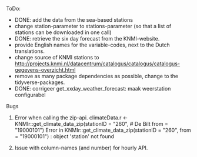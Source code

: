 ToDo:

  - DONE: add the data from the sea-based stations
  - change station-parameter to stations-parameter (so that a list of stations can be downloaded in one call)
  - DONE: retrieve the six day forecast from the KNMI-website.
  - provide English names for the variable-codes, next to the Dutch translations.
  - change source of KNMI stations to http://projects.knmi.nl/datacentrum/catalogus/catalogus/catalogus-gegevens-overzicht.html
  - remove as many package dependencies as possible,
    change to the tidyverse-packages.
  - DONE: corrigeer get_xxday_weather_forecast: maak weerstation configurabel

Bugs

 1.  Error when calling the zip-api.
	 climateData.r <-
	   KNMIr::get_climate_data_zip(stationID = "260", # De Bilt
	                               from = "19000101")
	Error in KNMIr::get_climate_data_zip(stationID = "260", from = "19000101") : 
	  object 'station' not found

 2. Issue with column-names (and number) for hourly API.
 
